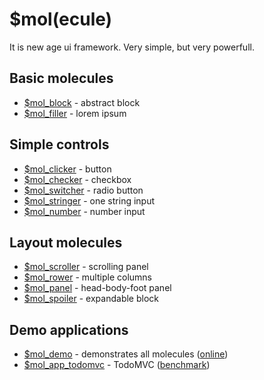 # $mol(ecule)
It is new age ui framework. Very simple, but very powerfull.

## Basic molecules

 * [$mol_block](block) - abstract block 
 * [$mol_filler](filler) - lorem ipsum

## Simple controls

 * [$mol_clicker](clicker) - button
 * [$mol_checker](checker) - checkbox
 * [$mol_switcher](switcher) - radio button
 * [$mol_stringer](stringer) - one string input
 * [$mol_number](number) - number input

## Layout molecules

 * [$mol_scroller](scroller) - scrolling panel
 * [$mol_rower](rower) - multiple columns 
 * [$mol_panel](panel) - head-body-foot panel
 * [$mol_spoiler](spoiler) - expandable block

## Demo applications

 * [$mol_demo](demo) - demonstrates all molecules ([online](http://nin-jin.github.io/mol/))
 * [$mol_app_todomvc](demo) - TodoMVC ([benchmark](http://nin-jin.github.io/todomvc/benchmark/))
